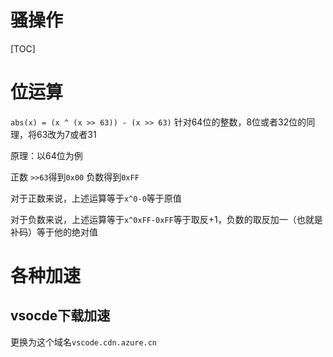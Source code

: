 # 骚操作

[TOC]

# 位运算

`abs(x) = (x ^ (x >> 63)) - (x >> 63)` 针对64位的整数，8位或者32位的同理，将63改为7或者31

原理：以64位为例

正数 `>>63`得到`0x00` 负数得到`0xFF`

对于正数来说，上述运算等于`x^0-0`等于原值

对于负数来说，上述运算等于`x^0xFF-0xFF`等于取反+1，负数的取反加一（也就是补码）等于他的绝对值

# 各种加速

## vsocde下载加速

更换为这个域名`vscode.cdn.azure.cn`